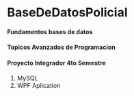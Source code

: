 # BaseDeDatosPolicial

#### Fundamentos bases de datos 
#### Topicos Avanzados de Programacion 
#### Proyecto Integrador 4to Semestre

1. MySQL
2. WPF Aplication


